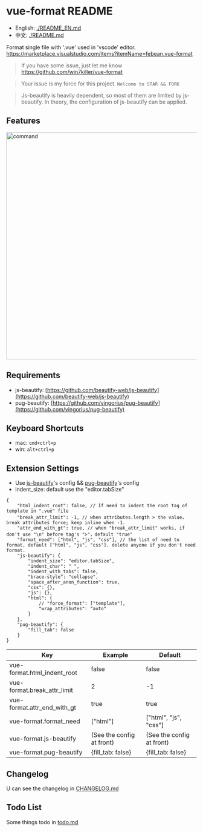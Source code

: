 # vue-format README

- English: [./README_EN.md](./README_EN.md)
- 中文: [./README.md](./README.md)

Format single file with '.vue' used in 'vscode' editor.
https://marketplace.visualstudio.com/items?itemName=febean.vue-format
> If you have some issue, just let me know https://github.com/win7killer/vue-format

> Your issue is my force for this project.  `Welcome to STAR && FORK`

> Js-beautify is heavily dependent, so most of them are limited by js-beautify. In theory, the configuration of js-beautify can be applied.

## Features
<img src="https://raw.githubusercontent.com/win7killer/vue-format/master/images/command.gif" alt="command" width=600/>

## Requirements
- js-beautify: [https://github.com/beautify-web/js-beautify](https://github.com/beautify-web/js-beautify)
- pug-beautify: [https://github.com/vingorius/pug-beautify](https://github.com/vingorius/pug-beautify)

## Keyboard Shortcuts
- mac: `cmd+ctrl+p`
- win: `alt+ctrl+p`

## Extension Settings

- Use [js-beautify](https://github.com/beautify-web/js-beautify)'s config && [pug-beautify](https://github.com/vingorius/pug-beautify)'s config
- indent_size: default use the "editor.tabSize"

```jsonc
{
    "html_indent_root": false, // If need to indent the root tag of template in ".vue" file
    "break_attr_limit": -1, // when attributes.length > the value，break attributes force; keep inline when -1.
    "attr_end_with_gt": true, // when "break_attr_limit" works, if don't use "\n" before tag's ">"，default "true"
    "format_need": ["html", "js", "css"], // the list of need to format, default ["html", "js", "css"]. delete anyone if you don't need format.
    "js-beautify": {
        "indent_size": "editor.tabSize",
        "indent_char": " ",
        "indent_with_tabs": false,
        "brace-style": "collapse",
        "space_after_anon_function": true,
        "css": {},
        "js": {},
        "html": {
            // "force_format": ["template"],
            "wrap_attributes": "auto"
        }
    },
    "pug-beautify": {
        "fill_tab": false
    }
}

```

|Key|Example|Default|
|---|---|---|
|vue-format.html_indent_root|false|false|
|vue-format.break_attr_limit|2|-1|
|vue-format.attr_end_with_gt|true|true|
|vue-format.format_need|["html"]|["html", "js", "css"]
|vue-format.js-beautify|(See the config at front)|(See the config at front)
|vue-format.pug-beautify|{fill_tab: false}|{fill_tab: false}


## Changelog
U can see the changelog in [CHANGELOG.md](./CHANGELOG.md)

## Todo List
Some things todo in [todo.md](./todo.md)
